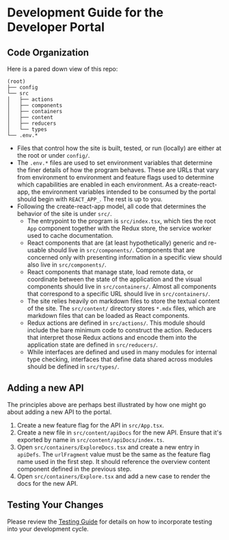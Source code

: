 # Development Guide for the Developer Portal

## Code Organization

Here is a pared down view of this repo:

    (root)
    ├── config
    └── src
    │   ├── actions
    │   ├── components
    │   ├── containers
    │   ├── content
    │   ├── reducers
    │   └── types
    └── .env.*

* Files that control how the site is built, tested, or run (locally) are either at the root or under `config/`. 
* The `.env.*` files are used to set environment variables that determine the finer details of how the program
  behaves. These are URLs that vary from environment to environment and feature flags used to determine which
  capabilities are enabled in each environment. As a create-react-app, the environment variables intended to
  be consumed by the portal should begin with `REACT_APP_`. The rest is up to you.
* Following the create-react-app model, all code that determines the behavior of the site is under `src/`.
  * The entrypoint to the program is `src/index.tsx`, which ties the root `App` component together with the
    Redux store, the service worker used to cache documentation.
  * React components that are (at least hypothetically) generic and re-usable should live in
    `src/components/`. Components that are concerned only with presenting information in a specific view
    should also live in `src/components/`.
  * React components that manage state, load remote data, or coordinate between the state of the application
    and the visual components should live in `src/containers/`. Almost all components that correspond to a
    specific URL should live in `src/containers/`.
  * The site relies heavily on markdown files to store the textual content of the site. The `src/content/`
    directory stores `*.mdx` files, which are markdown files that can be loaded as React components.
  * Redux actions are defined in `src/actions/`. This module should include the bare minimum code to construct
    the action. Reducers that interpret those Redux actions and encode them into the application state are
    defined in `src/reducers/`.
  * While interfaces are defined and used in many modules for internal type checking, interfaces that define
    data shared across modules should be defined in `src/types/`.

## Adding a new API

The principles above are perhaps best illustrated by how one might go about adding a new API to the portal.

1. Create a new feature flag for the API in `src/App.tsx`.
1. Create a new file in `src/content/apiDocs` for the new API. Ensure that it's exported by name in
   `src/content/apiDocs/index.ts`.
1. Open `src/containers/ExploreDocs.tsx` and create a new entry in `apiDefs`. The `urlFragment` value must be
   the same as the feature flag name used in the first step. It should reference the overview content
   component defined in the previous step.
1. Open `src/containers/Explore.tsx` and add a new case to render the docs for the new API.

## Testing Your Changes

Please review the [Testing Guide](testing.md) for details on how to incorporate testing into your development
cycle.

